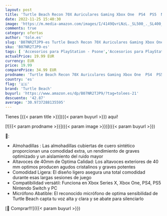 ```yaml
---
layout: post
title: 'Turtle Beach Recon 70X Auriculares Gaming Xbox One  PS4  PS5  Nintendo Switch y PC  Negro/Verde'
date: 2022-11-25 15:40:30
image: 'https://m.media-amazon.com/images/I/4149QvrLNzL._SL500_._SL400_.jpg'
comments: true
category: ofertas
author: 'tole.es'
slug: 'B07NR2TJP9-es Turtle Beach Recon 70X Auriculares Gaming Xbox One PS4 PS5...'
sku: 'B07NR2TJP9-es'
tags: [ 'Accesorios para PlayStation - Psone','Accesorios para PlayStation 5','Accesorios para Xbox One','Accesorios para Xbox Series X y S','Auriculares gaming para Xbox One','Auriculares para PlayStation 5','Auriculares para Xbox Series X y S','Hardware y juegos para PlayStation 5','Hardware y juegos para Xbox One','Hardware y juegos para Xbox Series X y S','PlayStation: Juegos, consolas y accesorios','Sistemas heredados','Sistemas heredados de PlayStation','Videojuegos','nintendo','ps4','ps5','turtle beach','xbox','🇪🇸', ]
actualPrice: 19.99 EUR
currency: EUR
price: 19.99
comparePrice: 34.99 EUR
prodname: 'Turtle Beach Recon 70X Auriculares Gaming Xbox One  PS4  PS5  Nintendo Switch y PC  Negro/Verde'
country: 'es'
flag: '🇪🇸'
brand: 'Turtle Beach'
buyurl: 'https://www.amazon.es/dp/B07NR2TJP9/?tag=tolees-21'
descuento: '42.87'
average: '30.9737288135595'
---
```


Tienes [{{< param title >}}]({{< param buyurl >}}) aqui!

[![{{< param prodname >}}]({{< param image >}})]({{< param buyurl >}})

🔎:

- Almohadillas : Las almohadillas cubiertas de cuero sintético proporcionan una comodidad extra, un rendimiento de graves optimizado y un aislamiento del ruido mayor
- Altavoces de 40mm de Optima Calidad: Los altavoces exteriores de 40 mm optimos producen agudos cristalinos y graves potentes
- Comodidad Ligera: El diseño ligero asegura una total comodidad durante esas largas sesiones de juego
- Compatibilidad versátil: Funciona en Xbox Series X, Xbox One, PS4, PS5 Nintendo Switch y PC
- Micrófono Abatible: El reconocido micrófono de optima sensibilidad de Turtle Beach capta tu voz alta y clara y se abate para silenciarlo

[🛒 Comprar!!!]({{< param buyurl >}})
